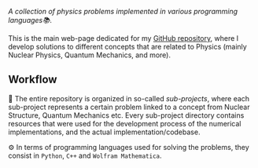 *A collection of physics problems implemented in various programming languages📚*.

This is the main web-page dedicated for my [GitHub repository](https://github.com/basavyr/physics-code-collection), where I develop solutions to different concepts that are related to Physics (mainly Nuclear Physics, Quantum Mechanics, and more).

## Workflow

📘 The entire repository is organized in so-called *sub-projects*, where each sub-project represents a certain problem linked to a concept from Nuclear Structure, Quantum Mechanics etc. Every sub-project directory contains resources that were used for the development process of the numerical implementations, and the actual implementation/codebase.

⚙️ In terms of programming languages used for solving the problems, they consist in `Python`, `C++` and `Wolfram Mathematica`.
